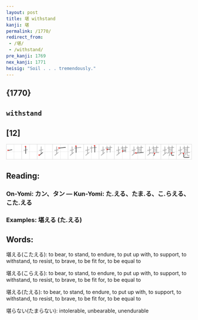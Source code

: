 ```yaml
---
layout: post
title: 堪 withstand
kanji: 堪
permalink: /1770/
redirect_from:
 - /堪/
 - /withstand/
pre_kanji: 1769
nex_kanji: 1771
heisig: "Soil . . . tremendously."
---
```


## {1770}

## `withstand`

## [12]

<div class="stroke"><img src="../images/E5A0AA.png" /></div>

## Reading:

### On-Yomi: カン、タン &mdash; Kun-Yomi: た.える、たま.る、こ.らえる、こた.える

### Examples: 堪える (た.える)

## Words:

堪える(こたえる): to bear, to stand, to endure, to put up with, to support, to withstand, to resist, to brave, to be fit for, to be equal to

堪える(こらえる): to bear, to stand, to endure, to put up with, to support, to withstand, to resist, to brave, to be fit for, to be equal to

堪える(たえる): to bear, to stand, to endure, to put up with, to support, to withstand, to resist, to brave, to be fit for, to be equal to

堪らない(たまらない): intolerable, unbearable, unendurable
